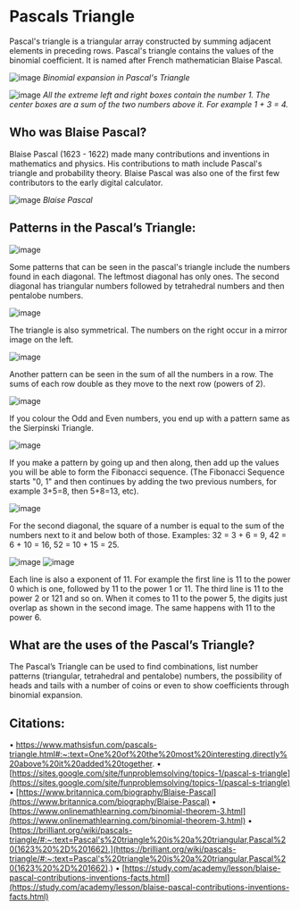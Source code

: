 # Pascals Triangle
Pascal's triangle is a triangular array constructed by summing adjacent elements in preceding rows. Pascal's triangle contains the values of the binomial coefficient. It is named after French mathematician Blaise Pascal.

![image](https://user-images.githubusercontent.com/66630745/84221436-dc1e4400-aaf2-11ea-8208-fbebc1355630.png)
*Binomial expansion in Pascal's Triangle*

![image](https://user-images.githubusercontent.com/66630745/84221468-ecceba00-aaf2-11ea-83da-59dfd9e25ae9.png)
*All the extreme left and right boxes contain the number 1. The center boxes are a sum of the two numbers above it. For example 1 + 3 = 4.*

## Who was Blaise Pascal? 
Blaise Pascal (1623 - 1622) made many contributions and inventions in mathematics and physics. His contributions to math include Pascal's triangle and probability theory. Blaise Pascal was also one of the first few contributors to the early digital calculator.

![image](https://user-images.githubusercontent.com/66630745/84221875-d5440100-aaf3-11ea-928e-da52a5a5f938.png)
*Blaise Pascal*

## Patterns in the Pascal’s Triangle:

![image](https://user-images.githubusercontent.com/66630745/84222027-32d84d80-aaf4-11ea-8f46-e90c3ec94b5c.png)

Some patterns that can be seen in the pascal's triangle include the numbers found in each diagonal. The leftmost diagonal has only ones. The second diagonal has triangular numbers followed by tetrahedral numbers and then pentalobe numbers. 

![image](https://user-images.githubusercontent.com/66630745/84222079-5a2f1a80-aaf4-11ea-9f64-41fe6f2c88ed.png)

The triangle is also symmetrical. The numbers on the right occur in a mirror image on the left.

![image](https://user-images.githubusercontent.com/66630745/84222127-78951600-aaf4-11ea-8fb1-d90b621290df.png)

Another pattern can be seen in the sum of all the numbers in a row. The sums of each row double as they move to the next row (powers of 2).

![image](https://user-images.githubusercontent.com/66630745/84222199-9ebab600-aaf4-11ea-879a-75aa9d494203.png)

If you colour the Odd and Even numbers, you end up with a pattern same as the Sierpinski Triangle.

![image](https://user-images.githubusercontent.com/66630745/84222289-d32e7200-aaf4-11ea-9815-00f1d376ff3b.png)

If you make a pattern by going up and then along, then add up the values you will be able to form the Fibonacci sequence. (The Fibonacci Sequence starts "0, 1" and then continues by adding the two previous numbers, for example 3+5=8, then 5+8=13, etc).

![image](https://user-images.githubusercontent.com/66630745/84222323-ed685000-aaf4-11ea-9924-760131250afd.png)

For the second diagonal, the square of a number is equal to the sum of the numbers next to it and below both of those. Examples: 32 = 3 + 6 = 9, 42 = 6 + 10 = 16, 52 = 10 + 15 = 25.

![image](https://user-images.githubusercontent.com/66630745/84222375-1557b380-aaf5-11ea-9e3d-b621654382b0.png)
![image](https://user-images.githubusercontent.com/66630745/84222416-2c96a100-aaf5-11ea-8a04-31f5c2ef2bd3.png)

Each line is also a exponent of 11. For example the first line is 11 to the power 0 which is one, followed by 11 to the power 1 or 11. The third line is 11 to the power 2 or 121 and so on. When it comes to 11 to the power 5, the digits just overlap as shown in the second image. The same happens with 11 to the power 6.

## What are the uses of the Pascal’s Triangle?

The Pascal’s Triangle can be used to find combinations, list number patterns (triangular, tetrahedral and pentalobe) numbers, the possibility of heads and tails with a number of coins or even to show coefficients through binomial expansion.

## Citations:

•  https://www.mathsisfun.com/pascals-triangle.html#:~:text=One%20of%20the%20most%20interesting,directly%20above%20it%20added%20together.
•  [https://sites.google.com/site/funproblemsolving/topics-1/pascal-s-triangle](https://sites.google.com/site/funproblemsolving/topics-1/pascal-s-triangle)
•  [https://www.britannica.com/biography/Blaise-Pascal](https://www.britannica.com/biography/Blaise-Pascal)
•  [https://www.onlinemathlearning.com/binomial-theorem-3.html](https://www.onlinemathlearning.com/binomial-theorem-3.html)
•  [https://brilliant.org/wiki/pascals-triangle/#:~:text=Pascal's%20triangle%20is%20a%20triangular,Pascal%20(1623%20%2D%201662).](https://brilliant.org/wiki/pascals-triangle/#:~:text=Pascal's%20triangle%20is%20a%20triangular,Pascal%20(1623%20%2D%201662).)
•  [https://study.com/academy/lesson/blaise-pascal-contributions-inventions-facts.html](https://study.com/academy/lesson/blaise-pascal-contributions-inventions-facts.html)
